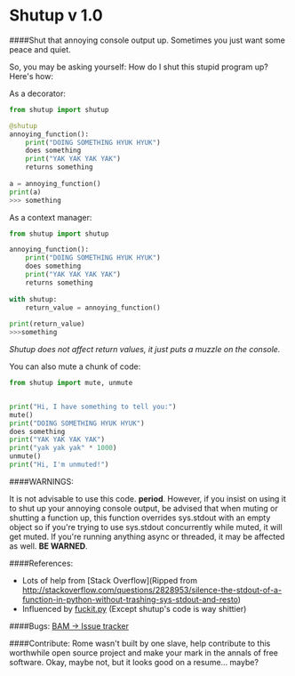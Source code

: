 # Shutup v 1.0
####Shut that annoying console output up.  Sometimes you just want some peace and quiet. 

So, you may be asking yourself: How do I shut this stupid program up?  Here's how:

As a decorator:

```python
from shutup import shutup

@shutup
annoying_function():
    print("DOING SOMETHING HYUK HYUK")
    does something
    print("YAK YAK YAK YAK")
    returns something
    
a = annoying_function()
print(a)
>>> something
```
        
As a context manager:

```python
from shutup import shutup

annoying_function():
    print("DOING SOMETHING HYUK HYUK")
    does something
    print("YAK YAK YAK YAK")
    returns something
    
with shutup:
    return_value = annoying_function()
    
print(return_value)
>>>something
```    
*Shutup does not affect return values, it just puts a muzzle on the console.*

You can also mute a chunk of code:
        
```python
from shutup import mute, unmute


print("Hi, I have something to tell you:")
mute()
print("DOING SOMETHING HYUK HYUK")
does something
print("YAK YAK YAK YAK")
print("yak yak yak" * 1000)
unmute()
print("Hi, I'm unmuted!")


```


####WARNINGS:

It is not advisable to use this code. **period**.  However, if you insist on using it to shut up your annoying console output, be advised that when muting or shutting a function up, this function overrides sys.stdout with an empty object so if you're trying to use sys.stdout concurrently while muted, it will get muted.  If you're running anything async or threaded, it may be affected as well.  **BE WARNED**.


####References:
* Lots of help from [Stack Overflow](Ripped from http://stackoverflow.com/questions/2828953/silence-the-stdout-of-a-function-in-python-without-trashing-sys-stdout-and-resto)
* Influenced by [fuckit.py](https://github.com/ajalt/fuckitpy) (Except shutup's code is way shittier)


####Bugs:
[BAM -> Issue tracker](https://github.com/patleeman/shutup/issues)

####Contribute:
Rome wasn't built by one slave, help contribute to this worthwhile open source project and make your mark in the annals of free software.  Okay, maybe not, but it looks good on a resume... maybe?